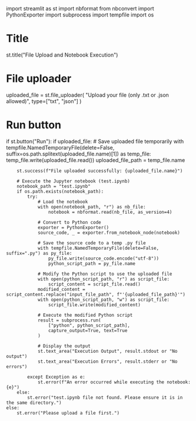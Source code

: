 import streamlit as st
import nbformat
from nbconvert import PythonExporter
import subprocess
import tempfile
import os

# Title
st.title("File Upload and Notebook Execution")

# File uploader
uploaded_file = st.file_uploader(
    "Upload your file (only .txt or .json allowed)", 
    type=["txt", "json"]
)

# Run button
if st.button("Run"):
    if uploaded_file:
        # Save uploaded file temporarily
        with tempfile.NamedTemporaryFile(delete=False, suffix=os.path.splitext(uploaded_file.name)[1]) as temp_file:
            temp_file.write(uploaded_file.read())
            uploaded_file_path = temp_file.name
        
        st.success(f"File uploaded successfully: {uploaded_file.name}")
        
        # Execute the Jupyter notebook (test.ipynb)
        notebook_path = "test.ipynb"
        if os.path.exists(notebook_path):
            try:
                # Load the notebook
                with open(notebook_path, "r") as nb_file:
                    notebook = nbformat.read(nb_file, as_version=4)
                
                # Convert to Python code
                exporter = PythonExporter()
                source_code, _ = exporter.from_notebook_node(notebook)

                # Save the source code to a temp .py file
                with tempfile.NamedTemporaryFile(delete=False, suffix=".py") as py_file:
                    py_file.write(source_code.encode("utf-8"))
                    python_script_path = py_file.name
                
                # Modify the Python script to use the uploaded file
                with open(python_script_path, "r") as script_file:
                    script_content = script_file.read()
                modified_content = script_content.replace("input_file_path", f"'{uploaded_file_path}'")
                with open(python_script_path, "w") as script_file:
                    script_file.write(modified_content)

                # Execute the modified Python script
                result = subprocess.run(
                    ["python", python_script_path], 
                    capture_output=True, text=True
                )

                # Display the output
                st.text_area("Execution Output", result.stdout or "No output")
                st.text_area("Execution Errors", result.stderr or "No errors")

            except Exception as e:
                st.error(f"An error occurred while executing the notebook: {e}")
        else:
            st.error("test.ipynb file not found. Please ensure it is in the same directory.")
    else:
        st.error("Please upload a file first.")
